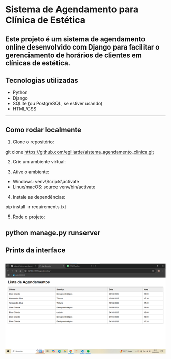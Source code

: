 # Sistema de Agendamento para Clínica de Estética

Este projeto é um sistema de agendamento online desenvolvido com Django para facilitar o gerenciamento de horários de clientes em clínicas de estética.
---
## Tecnologias utilizadas
- Python
- Django
- SQLite (ou PostgreSQL, se estiver usando)
- HTML/CSS
---
## Como rodar localmente

1. Clone o repositório:

git clone https://github.com/egiliarde/sistema_agendamento_clinica.git

2. Crie um ambiente virtual:

3. Ative o ambiente:
- Windows: venv\Scripts\activate
- Linux/macOS: source venv/bin/activate

4. Instale as dependências:

pip install -r requirements.txt

5. Rode o projeto:

python manage.py runserver
---
## Prints da interface
![Tela de agendamentos](imagens/agendamento.png)
---